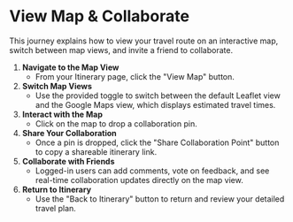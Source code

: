 # View Map & Collaborate

This journey explains how to view your travel route on an interactive map, switch between map views, and invite a friend to collaborate.

1. **Navigate to the Map View**  
   - From your Itinerary page, click the "View Map" button.
2. **Switch Map Views**  
   - Use the provided toggle to switch between the default Leaflet view and the Google Maps view, which displays estimated travel times.
3. **Interact with the Map**  
   - Click on the map to drop a collaboration pin.
4. **Share Your Collaboration**  
   - Once a pin is dropped, click the "Share Collaboration Point" button to copy a shareable itinerary link.
5. **Collaborate with Friends**  
   - Logged-in users can add comments, vote on feedback, and see real-time collaboration updates directly on the map view.
6. **Return to Itinerary**  
   - Use the "Back to Itinerary" button to return and review your detailed travel plan.